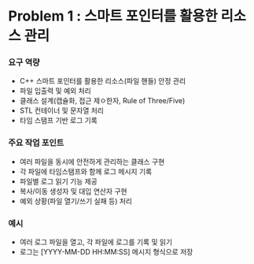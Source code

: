 # Problem 1 : 스마트 포인터를 활용한 리소스 관리
### 요구 역량
- C++ 스마트 포인터를 활용한 리소스(파일 핸들) 안정 관리
- 파일 입출력 및 예외 처리
- 클래스 설계(캡슐화, 접근 제ㅇ한자, Rule of Three/Five)
- STL 컨테이너 및 문자열 처리
- 타임 스탬프 기반 로그 기록

### 주요 작업 포인트
- 여러 파일을 동시에 안전하게 관리하는 클래스 구현
- 각 파일에 타임스탬프와 함께 로그 메시지 기록
- 파일별 로그 읽기 기능 제공
- 복사/이동 생성자 및 대입 연산자 구현
- 예외 상황(파일 열기/쓰기 실패 등) 처리

### 예시
- 여러 로그 파일을 열고, 각 파일에 로그를 기록 및 읽기
- 로그는 [YYYY-MM-DD HH:MM:SS] 메시지 형식으로 저장